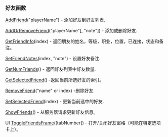 ### 好友函数

[AddFriend](https://wow.gamepedia.com/API_AddFriend)\("playerName"\) - 添加好友到好友列表.

[AddOrRemoveFriend](https://wow.gamepedia.com/API_AddOrRemoveFriend)\("playerName"\[, "note"\]\) - 添加或删除好友.

[GetFriendInfo](https://wow.gamepedia.com/API_GetFriendInfo)\(index\) - 返回朋友的姓名，等级，职业，位置，已连接，状态和备注。

[SetFriendNotes](https://wow.gamepedia.com/API_SetFriendNotes)\(index, "note"\) - 设置好友备注.

[GetNumFriends](https://wow.gamepedia.com/API_GetNumFriends)\(\) - 返回好友列表中好友数量.

[GetSelectedFriend](https://wow.gamepedia.com/API_GetSelectedFriend)\(\) -返回当前所选好友的索引。

[RemoveFriend](https://wow.gamepedia.com/API_RemoveFriend)\("name" or index\) -删除好友.

[SetSelectedFriend](https://wow.gamepedia.com/API_SetSelectedFriend)\(index\) - 更新当前选中的好友.

[ShowFriends](https://wow.gamepedia.com/API_ShowFriends)\(\) - 从服务器请求更新好友信息。

UI [ToggleFriendsFrame](https://wow.gamepedia.com/API_ToggleFriendsFrame)\(\[tabNumber\]\) - 打开/关闭好友窗格（可能在特定选项卡上）。


